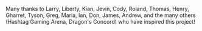 Many thanks to Larry, Liberty, Kian, Jevin, Cody, Roland, Thomas, Henry, Gharret, Tyson, Greg, Maria, Ian, Don, James, Andrew, and the many others (Hashtag Gaming Arena, Dragon's Concord) who have inspired this project!
